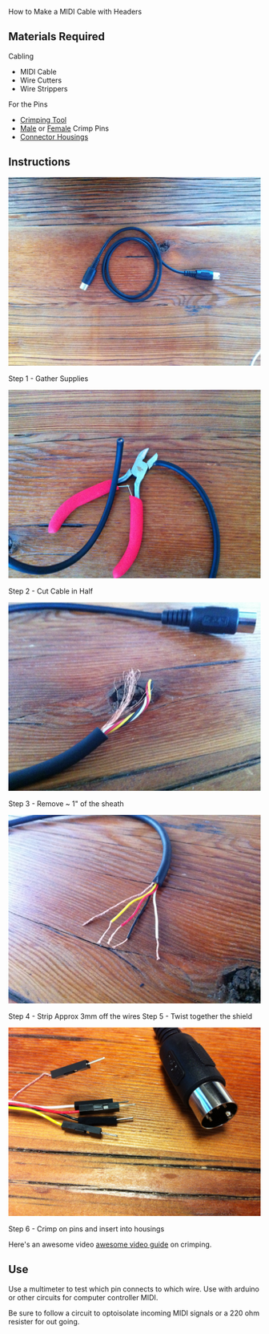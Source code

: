 How to Make a MIDI Cable with Headers

## Materials Required

Cabling

* MIDI Cable
* Wire Cutters
* Wire Strippers

For the Pins

* [Crimping Tool](http://www.pololu.com/catalog/product/1928)
* [Male](http://www.pololu.com/catalog/product/1931) or [Female](http://www.pololu.com/catalog/product/1930) Crimp Pins
* [Connector Housings](http://www.pololu.com/catalog/product/1900)

## Instructions

![MIDI Cable](midi_cable.jpg)

Step 1 - Gather Supplies

![Cut MIDI Cable](cut_midi_cable.jpg)

Step 2 - Cut Cable in Half

![Strip Sheath](strip_sheath_02.jpg)

Step 3 - Remove ~ 1" of the sheath

![Strip Wires](strip_wires.jpg)

Step 4 - Strip Approx 3mm off the wires
Step 5 - Twist together the shield

![Add Pins](add_pins.jpg)

Step 6 - Crimp on pins and insert into housings

Here's an awesome video [awesome video guide](https://www.youtube.com/watch?v=GkbOJSvhCgU) on crimping.

## Use

Use a multimeter to test which pin connects to which wire.
Use with arduino or other circuits for computer controller MIDI.

Be sure to follow a circuit to optoisolate incoming MIDI signals or a 220 ohm resister for out going.
